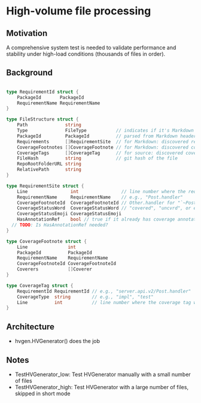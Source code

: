 # High-volume file processing

## Motivation

A comprehensive system test is needed to validate performance and stability under high-load conditions (thousands of files in order).

## Background

```go

type RequirementId struct {
	PackageId       PackageId
	RequirementName RequirementName
}

type FileStructure struct {
	Path              string
	Type              FileType           // indicates if it's Markdown or source
	PackageId         PackageId          // parsed from Markdown header (if markdown)
	Requirements      []RequirementSite  // for Markdown: discovered requirements (bare or annotated)
	CoverageFootnotes []CoverageFootnote // for Markdown: discovered coverage footnotes
	CoverageTags      []CoverageTag      // for source: discovered coverage tags
	FileHash          string             // git hash of the file
	RepoRootFolderURL string
	RelativePath      string
}

type RequirementSite struct {
	Line                int                // line number where the requirement is defined/referenced
	RequirementName     RequirementName    // e.g., "Post.handler"
	CoverageFootnoteId  CoverageFootnoteId // Other.handler for "`~Post.handler~`cov[^~Other.handler~]"
	CoverageStatusWord  CoverageStatusWord // "covered", "uncvrd", or empty
	CoverageStatusEmoji CoverageStatusEmoji
	HasAnnotationRef    bool // true if it already has coverage annotation reference, false if it’s bare 
  // TODO: Is HasAnnotationRef needed?
}

type CoverageFootnote struct {
	Line               int
	PackageId          PackageId
	RequirementName    RequirementName
	CoverageFootnoteId CoverageFootnoteId
	Coverers           []Coverer
}

type CoverageTag struct {
	RequirementId RequirementId // e.g., "server.api.v2/Post.handler"
	CoverageType  string        // e.g., "impl", "test"
	Line          int           // line number where the coverage tag was found
}
```

## Architecture

- hvgen.HVGenerator() does the job

## Notes

- TestHVGenerator_low: Test HVGenerator manually with a small number of files
- TestHVGenerator_high: Test HVGenerator with a large number of files, skipped in short mode
